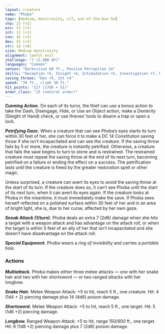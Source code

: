 ```yaml
---
layout: creature
name: "Phoba"
tags: [medium, monstrosity, cr7, out-of-the-box-5e]
cha: 15 (+2)
wis: 13 (+1)
int: 12 (+1)
con: 16 (+3)
dex: 15 (+2)
str: 10 (+0)
size: Medium monstrosity
alignment: lawful evil
challenge: "7 (2,900 XP)"
languages: "Common"
senses: "Darkvision 60 ft., Passive Perception 14"
skills: "Deception +5, Insight +4, Intimidation +5, Investigation +7, Perception +4, Persuasion +5, Stealth +8, Thieves’ Tools +5"
saving_throws: "Dex +5, Int +4"
speed: "30 ft., climb 30 ft."
hit_points: "127 (17d8 + 51)"
armor_class: "15 (natural armor)"
---
```


***Cunning Action.*** On each of its turns, the thief can
use a bonus action to take the Dash, Disengage,
Hide, or Use an Object action, make a Dexterity
(Sleight of Hand) check, or use thieves’ tools to
disarm a trap or open a lock.

***Petrifying Gaze.*** When a creature that can see Phoba’s
eyes starts its turn within 30 feet of her, she can
force it to make a DC 14 Constitution saving throw
if she isn’t incapacitated and can see the creature. If
the saving throw fails by 5 or more, the creature is
instantly petrified. Otherwise, a creature that fails
the save begins to turn to stone and is restrained.
The restrained creature must repeat the saving
throw at the end of its next turn, becoming petrified
on a failure or ending the effect on a success. The
petrification lasts until the creature is freed by the
greater restoration spell or other magic.

Unless surprised, a creature can avert its eyes to avoid
the saving throw at the start of its turn. If the creature
does so, it can’t see Phoba until the start of its next turn,
when it can avert its eyes again. If the creature looks at
Phoba in the meantime, it must immediately make the
save. If Phoba sees herself reflected on a polished surface
within 30 feet of her and in an area of bright light,
she is, due to her curse, affected by her own gaze.

***Sneak Attack (1/turn).*** Phoba deals an extra 7
(2d6) damage when she hits a target with a weapon
attack and has advantage on the attack roll, or
when the target is within 5 feet of an ally of her
that isn’t incapacitated and she doesn’t have disadvantage
on the attack roll.

***Special Equipment.*** Phoba wears a <i>ring of invisibility</i>
and carries a <i>portable hole</i>.

### Actions

***Multiattack.*** Phoba makes either three melee attacks
— one with her snake hair and two with her shortsword
— or two ranged attacks with her longbow.

***Snake Hair.*** Melee Weapon Attack: +5 to hit, reach
5 ft., one creature. Hit: 4 (1d4 + 2) piercing damage
plus 14 (4d6) poison damage.

***Shortsword.*** Melee Weapon Attack: +5 to hit, reach
5 ft., one target. Hit: 5 (1d6 +2) piercing damage.

***Longbow.*** Ranged Weapon Attack: +5 to hit, range
150/600 ft., one target. Hit: 6 (1d8 +2) piercing
damage plus 7 (2d6) poison damage.
